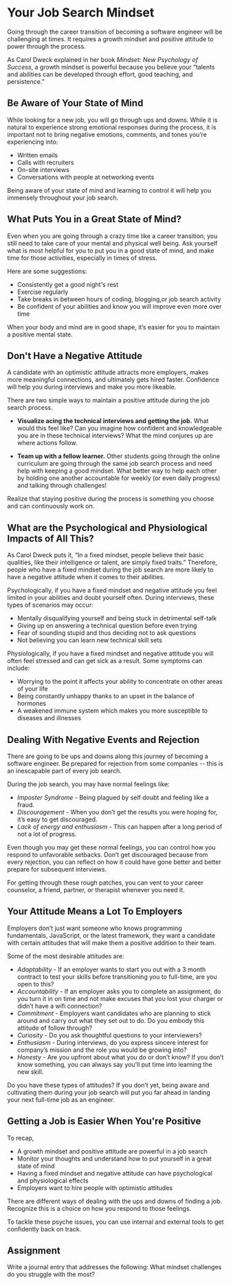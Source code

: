 # Your Job Search Mindset 

Going through the career transition of becoming a software engineer will be challenging at times. It requires a growth mindset and positive attitude to power through the process.

As Carol Dweck explained in her book *Mindset: New Psychology of Success*, a growth mindset is powerful because you believe your “talents and abilities can be developed through effort, good teaching, and persistence.”

## Be Aware of Your State of Mind

While looking for a new job, you will go through ups and downs. While it is natural to experience strong emotional responses during the process, it is important not to bring negative emotions, comments, and tones you’re experiencing into:

* Written emails 
* Calls with recruiters
* On-site interviews
* Conversations with people at networking events

Being aware of your state of mind and learning to control it will help you immensely throughout your job search.

## What Puts You in a Great State of Mind? 

Even when you are going through a crazy time like a career transition, you still need to take care of your mental and physical well being. Ask yourself what is most helpful for you to put you in a good state of mind, and make time for those activities, especially in times of stress.

Here are some suggestions:

* Consistently get a good night's rest
* Exercise regularly
* Take breaks in between hours of coding, blogging,or job search activity
* Be confident of your abilities and know you will improve even more over time 

When your body and mind are in good shape, it’s easier for you to maintain a positive mental state.

## Don't Have a Negative Attitude

A candidate with an optimistic attitude attracts more employers, makes more meaningful connections, and ultimately gets hired faster. Confidence will help you during interviews and make you more likeable.

There are two simple ways to maintain a positive attitude during the job search process.

* **Visualize acing the technical interviews and getting the job.** What would this feel like? Can you imagine how confident and knowledgeable you are in these technical interviews? What the mind conjures up are where actions follow.

* **Team up with a fellow learner.** Other students going through the online curriculum are going through the same job search process and need help with keeping a good mindset. What better way to help each other by holding one another accountable for weekly (or even daily progress) and talking through challenges!

Realize that staying positive during the process is something you choose and can continuously work on.

## What are the Psychological and Physiological Impacts of All This? 

As Carol Dweck puts it, “In a fixed mindset, people believe their basic qualities, like their intelligence or talent, are simply fixed traits.” Therefore, people who have a fixed mindset during the job search are more likely to have a negative attitude when it comes to their abilities.

Psychologically, if you have a fixed mindset and negative attitude you feel limited in your abilities and doubt yourself often. During interviews, these types of scenarios may occur:

* Mentally disqualifying yourself and being stuck in detrimental self-talk
* Giving up on answering a technical question before even trying
* Fear of sounding stupid and thus deciding not to ask questions
* Not believing you can learn new technical skill sets

Physiologically, if you have a fixed mindset and negative attitude you will often feel stressed and can get sick as a result. Some symptoms can include:

* Worrying to the point it affects your ability to concentrate on other areas of your life
* Being constantly unhappy thanks to an upset in the balance of hormones
* A weakened immune system which makes you more susceptible to diseases and illnesses

## Dealing With Negative Events and Rejection 

There are going to be ups and downs along this journey of becoming a software engineer. Be prepared for rejection from some companies -- this is an inescapable part of every job search.

During the job search, you may have normal feelings like:

* *Imposter Syndrome* - Being plagued by self doubt and feeling like a fraud. 
* *Discouragement* -  When you don’t get the results you were hoping for, it’s easy to get discouraged.
* *Lack of energy and enthusiasm* - This can happen after a long period of not a lot of progress.

Even though you may get these normal feelings, you can control how you respond to unfavorable setbacks. Don’t get discouraged because from every rejection, you can reflect on how it could have gone better and better prepare for subsequent interviews. 

For getting through these rough patches, you can vent to your career counselor, a friend, partner, or therapist whenever you need it. 

## Your Attitude Means a Lot To Employers

Employers don’t just want someone who knows programming fundamentals, JavaScript, or the latest framework, they want a candidate with certain attitudes that will make them a positive addition to their team.

Some of the most desirable attitudes are:

* *Adaptability* - If an employer wants to start you out with a 3 month contract to test your skills before transitioning you to full-time, are you open to this?
* *Accountability* - If an employer asks you to complete an assignment, do you turn it in on time and not make excuses that you lost your charger or didn’t have a wifi connection?
* *Commitment* - Employers want candidates who are planning to stick around and carry out what they set out to do. Do you embody this attitude of follow through?
* *Curiosity* - Do you ask thoughtful questions to your interviewers?
* *Enthusiasm* - During interviews, do you express sincere interest for company’s mission and the role you would be growing into?
* *Honesty* - Are you upfront about what you do or don’t know? If you don’t know something, you can always say you’ll put time into learning the new skill.

Do you have these types of attitudes? If you don’t yet, being aware and cultivating them during your job search will put you far ahead in landing your next full-time job as an engineer.

## Getting a Job is Easier When You're Positive

To recap, 

* A growth mindset and positive attitude are powerful in a job search
* Monitor your thoughts and understand how to put yourself in a great state of mind
* Having a fixed mindset and negative attitude can have psychological and physiological effects
* Employers want to hire people with optimistic attitudes

There are different ways of dealing with the ups and downs of finding a job. Recognize this is a choice on how you respond to those feelings.

To tackle these psyche issues, you can use internal and external tools to get confidently back on track.

## Assignment

Write a journal entry that addresses the following: What mindset challenges do you struggle with the most?




